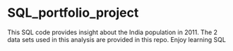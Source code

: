 # SQL_portfolio_project
This SQL code provides insight about the India population in 2011. The 2 data sets used in this analysis are provided in this repo.
Enjoy learning SQL
